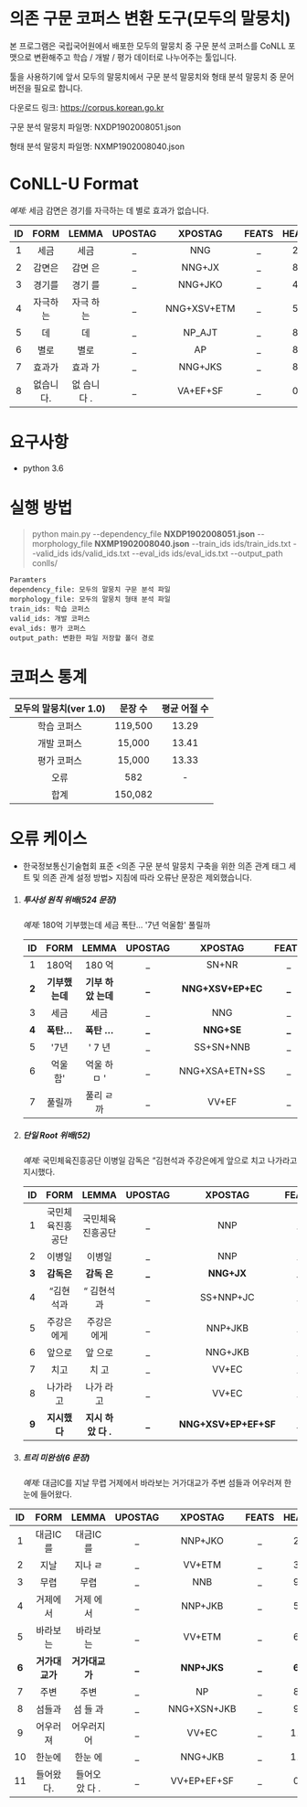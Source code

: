 # **의존 구문 코퍼스 변환 도구**(모두의 말뭉치)

본 프로그램은 국립국어원에서 배포한 모두의 말뭉치 중  구문 분석 코퍼스를 CoNLL 포맷으로 변환해주고 학습 / 개발 / 평가 데이터로 나누어주는 툴입니다.

툴을 사용하기에 앞서 모두의 말뭉치에서 구문 분석 말뭉치와 형태 분석 말뭉치 중 문어 버전을 필요로 합니다.

다운로드 링크: https://corpus.korean.go.kr

구문 분석 말뭉치 파일명: NXDP1902008051.json

형태 분석 말뭉치 파일명: NXMP1902008040.json



# CoNLL-U Format

*예제:* 세금 감면은 경기를 자극하는 데 별로 효과가 없습니다.

|  ID  |   FORM    |    LEMMA    | UPOSTAG |   XPOSTAG   | FEATS | HEAD | DEPREL | DEPS | MISC |
| :--: | :-------: | :---------: | :-----: | :---------: | :---: | :--: | :----: | :--: | :--: |
|  1   |   세금    |    세금     |    _    |     NNG     |   _   |  2   |   NP   |  _   |  _   |
|  2   |  감면은   |   감면 은   |    _    |   NNG+JX    |   _   |  8   | NP_SBJ |  _   |  _   |
|  3   |  경기를   |   경기 를   |    _    |   NNG+JKO   |   _   |  4   | NP_OBJ |  _   |  _   |
|  4   | 자극하는  | 자극 하 는  |    _    | NNG+XSV+ETM |   _   |  5   | VP_MOD |  _   |  _   |
|  5   |    데     |     데      |    _    |   NP_AJT    |   _   |  8   | NP_AJT |  _   |  _   |
|  6   |   별로    |    별로     |    _    |     AP      |   _   |  8   |   AP   |  _   |  _   |
|  7   |  효과가   |   효과 가   |    _    |   NNG+JKS   |   _   |  8   | NP_SBJ |  _   |  _   |
|  8   | 없습니다. | 없 습니다 . |    _    |  VA+EF+SF   |   _   |  0   |   VP   |  _   |  _   |



# 요구사항

- python 3.6

  

# 실행 방법

> python main.py --dependency_file **NXDP1902008051.json** --morphology_file **NXMP1902008040.json** --train_ids ids/train_ids.txt --valid_ids ids/valid_ids.txt --eval_ids ids/eval_ids.txt --output_path conlls/

```
Paramters
dependency_file: 모두의 말뭉치 구문 분석 파일
morphology_file: 모두의 말뭉치 형태 분석 파일
train_ids: 학습 코퍼스
valid_ids: 개발 코퍼스
eval_ids: 평가 코퍼스
output_path: 변환한 파일 저장할 폴더 경로
```



# 코퍼스 통계

| 모두의 말뭉치(ver 1.0) | 문장 수 | 평균 어절 수 |
| :--------------------: | :-----: | :----------: |
|      학습 코퍼스       | 119,500 |    13.29     |
|      개발 코퍼스       | 15,000  |    13.41     |
|      평가 코퍼스       | 15,000  |    13.33     |
|          오류          |   582   |      -       |
|          합계          | 150,082 |              |



# 오류 케이스

- 한국정보통신기술협회 표준 <의존 구문 분석 말뭉치 구축을 위한 의존 관계 태그 세트 및 의존 관계 설정 방법> 지침에 따라 오류난 문장은 제외했습니다.



1. ##### 투사성 원칙 위배(524 문장)

   *예제:* 180억 기부했는데 세금 폭탄… '7년 억울함' 풀릴까

   |  ID   |      FORM      |        LEMMA        | UPOSTAG |      XPOSTAG      | FEATS | HEAD  | DEPREL | DEPS  | MISC  |
   | :---: | :------------: | :-----------------: | :-----: | :---------------: | :---: | :---: | :----: | :---: | :---: |
   |   1   |     180억      |       180 억        |    _    |       SN+NR       |   _   |   2   |   NP   |   _   |   _   |
   | **2** | **기부했는데** | **기부 하 았 는데** |  **_**  | **NNG+XSV+EP+EC** | **_** | **6** | **VP** | **_** | **_** |
   |   3   |      세금      |        세금         |    _    |        NNG        |   _   |   4   |   NP   |   _   |   _   |
   | **4** |   **폭탄…**    |     **폭탄 …**      |  **_**  |    **NNG+SE**     | **_** | **7** | **NP** | **_** | **_** |
   |   5   |      '7년      |       ' 7 년        |    _    |     SS+SN+NNB     |   _   |   6   |   NP   |   _   |   _   |
   |   6   |    억울함'     |    억울 하 ㅁ '     |    _    |  NNG+XSA+ETN+SS   |   _   |   7   | VP_SBJ |   _   |   _   |
   |   7   |     풀릴까     |      풀리 ㄹ까      |    _    |       VV+EF       |   _   |   0   |   VP   |   _   |   _   |

   

2. ##### 단일 Root 위배(52)

   *예제:* 국민체육진흥공단 이병일 감독은 “김현석과 주강은에게 앞으로 치고 나가라고 지시했다.

   |  ID   |       FORM       |        LEMMA        | UPOSTAG |       XPOSTAG        | FEATS | HEAD  |   DEPREL   | DEPS  | MISC  |
   | :---: | :--------------: | :-----------------: | :-----: | :------------------: | :---: | :---: | :--------: | :---: | :---: |
   |   1   | 국민체육진흥공단 |  국민체육진흥공단   |    _    |         NNP          |   _   |   3   |     NP     |   _   |   _   |
   |   2   |      이병일      |       이병일        |    _    |         NNP          |   _   |   3   |     NP     |   _   |   _   |
   | **3** |    **감독은**    |     **감독 은**     |  **_**  |      **NNG+JX**      | **_** | **0** | **NP_SBJ** | **_** | **_** |
   |   4   |    “김현석과     |     “ 김현석 과     |    _    |      SS+NNP+JC       |   _   |   5   |   NP_CNJ   |   _   |   _   |
   |   5   |    주강은에게    |     주강은 에게     |    _    |       NNP+JKB        |   _   |   9   |   NP_AJT   |   _   |   _   |
   |   6   |      앞으로      |       앞 으로       |    _    |       NNG+JKB        |   _   |   7   |   NP_AJT   |   _   |   _   |
   |   7   |       치고       |        치 고        |    _    |        VV+EC         |   _   |   8   |     VP     |   _   |   _   |
   |   8   |     나가라고     |      나가 라고      |    _    |        VV+EC         |   _   |   9   |     VP     |   _   |   _   |
   | **9** |   **지시했다**   | **지시 하 았 다 .** |  **_**  | **NNG+XSV+EP+EF+SF** | **_** | **0** |   **VP**   | **_** | **_** |

   

3. ##### 트리 미완성(6 문장)

   *예제:* 대금IC를 지날 무렵 거제에서 바라보는 거가대교가 주변 섬들과 어우러져 한눈에 들어왔다.

|  ID   |      FORM      |      LEMMA      | UPOSTAG |   XPOSTAG   | FEATS | HEAD  |   DEPREL   | DEPS  | MISC  |
| :---: | :------------: | :-------------: | :-----: | :---------: | :---: | :---: | :--------: | :---: | :---: |
|   1   |    대금IC를    |    대금IC 를    |    _    |   NNP+JKO   |   _   |   2   |   NP_OBJ   |   _   |   _   |
|   2   |      지날      |     지나 ㄹ     |    _    |   VV+ETM    |   _   |   3   |   VP_MOD   |   _   |   _   |
|   3   |      무렵      |      무렵       |    _    |     NNB     |   _   |   9   |   NP_AJT   |   _   |   _   |
|   4   |    거제에서    |    거제 에서    |    _    |   NNP+JKB   |   _   |   5   |   NP_AJT   |   _   |   _   |
|   5   |    바라보는    |    바라보 는    |    _    |   VV+ETM    |   _   |   6   |   VP_MOD   |   _   |   _   |
| **6** | **거가대교가** | **거가대교 가** |  **_**  | **NNP+JKS** | **_** | **6** | **NP_SBJ** | **_** | **_** |
|   7   |      주변      |      주변       |    _    |     NP      |   _   |   8   |     NP     |   _   |   _   |
|   8   |     섬들과     |    섬 들 과     |    _    | NNG+XSN+JKB |   _   |   9   |   NP_AJT   |   _   |   _   |
|   9   |    어우러져    |   어우러지 어   |    _    |    VV+EC    |   _   |  11   |     VP     |   _   |   _   |
|  10   |     한눈에     |     한눈 에     |    _    |   NNG+JKB   |   _   |  11   |   NP_AJT   |   _   |   _   |
|  11   |   들어왔다.    | 들어오 았 다 .  |    _    | VV+EP+EF+SF |   _   |   0   |     VP     |   _   |   _   |